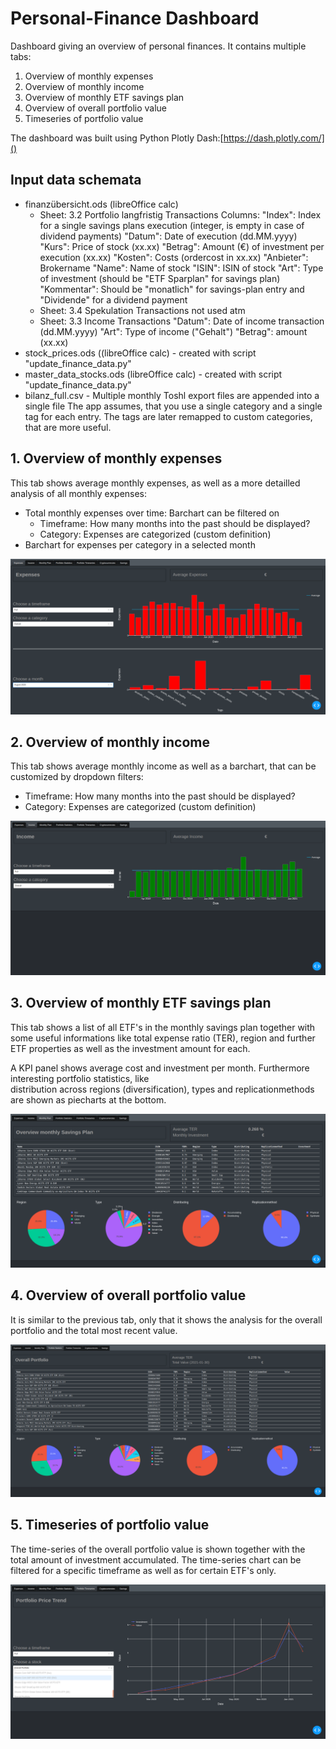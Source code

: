 # Personal-Finance Dashboard
Dashboard giving an overview of personal finances. It contains multiple tabs:
1. Overview of monthly expenses
2. Overview of monthly income
3. Overview of monthly ETF savings plan
4. Overview of overall portfolio value
5. Timeseries of portfolio value

The dashboard was built using Python Plotly Dash:[https://dash.plotly.com/]()

## Input data schemata
- finanzübersicht.ods (libreOffice calc)
    - Sheet: 3.2 Portfolio langfristig Transactions
        Columns: 
            "Index": Index for a single savings plans execution (integer, is empty in case of dividend payments)
            "Datum": Date of execution (dd.MM.yyyy)
            "Kurs": Price of stock (xx.xx)
            "Betrag": Amount (€) of investment per execution (xx.xx)
            "Kosten": Costs (ordercost in xx.xx)
            "Anbieter": Brokername
            "Name": Name of stock
            "ISIN": ISIN of stock
            "Art": Type of investment (should be "ETF Sparplan" for savings plan)
            "Kommentar": Should be "monatlich" for savings-plan entry and "Dividende" for a dividend payment
    - Sheet: 3.4 Spekulation Transactions
            not used atm
    - Sheet: 3.3 Income Transactions
            "Datum": Date of income transaction (dd.MM.yyyy)
            "Art": Type of income ("Gehalt")
            "Betrag": amount (xx.xx)
- stock_prices.ods ((libreOffice calc)
        - created with script "update_finance_data.py"
- master_data_stocks.ods (libreOffice calc)
        - created with script "update_finance_data.py"
- bilanz_full.csv
        - Multiple monthly Toshl export files are appended into a single file
            The app assumes, that you use a single category and a single tag for each entry. The tags are later remapped to custom categories, that are more useful.

## 1. Overview of monthly expenses

This tab shows average monthly expenses, as well as a more detailled analysis of all monthly expenses:
- Total monthly expenses over time: Barchart can be filtered on
    - Timeframe: How many months into the past should be displayed?
    - Category: Expenses are categorized (custom definition)
- Barchart for expenses per category in a selected month

![alt text](https://github.com/christophpernul/personal-finance-dashboard/blob/main/documentation/finance_dashboard_expenses.png)

## 2. Overview of monthly income

This tab shows average monthly income as well as a barchart, that can be customized by dropdown filters:
- Timeframe: How many months into the past should be displayed?
- Category: Expenses are categorized (custom definition)

![alt text](https://github.com/christophpernul/personal-finance-dashboard/blob/main/documentation/finance_dashboard_income.png?raw=true)

## 3. Overview of monthly ETF savings plan

This tab shows a list of all ETF's in the monthly savings plan together with some useful informations like
total expense ratio (TER), region and further ETF properties as well as the investment amount for each.

A KPI panel shows average cost and investment per month. Furthermore interesting portfolio statistics, like  
 distribution across regions (diversification), types and replicationmethods are shown as piecharts at the bottom.

![alt text](https://github.com/christophpernul/personal-finance-dashboard/blob/main/documentation/finance_dashboard_monthlyPlan.png?raw=true)

## 4. Overview of overall portfolio value

It is similar to the previous tab, only that it shows the analysis for the overall portfolio and the total most recent
value.

![alt text](https://github.com/christophpernul/personal-finance-dashboard/blob/main/documentation/finance_dashboard_overallPortfolio.png?raw=true)

## 5. Timeseries of portfolio value

The time-series of the overall portfolio value is shown together with the total amount of investment accumulated.
The time-series chart can be filtered for a specific timeframe as well as for certain ETF's only.

![alt text](https://github.com/christophpernul/personal-finance-dashboard/blob/main/documentation/finance_dashboard_portfolioTimeseries.png?raw=true)
